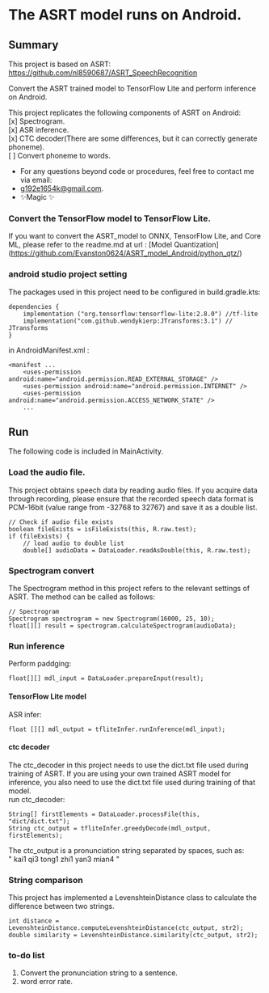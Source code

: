 # The ASRT model runs on Android.
## Summary
This project is based on ASRT:  
https://github.com/nl8590687/ASRT_SpeechRecognition

Convert the ASRT trained model to TensorFlow Lite and perform inference on Android.  

This project replicates the following components of ASRT on Android:  
[x] Spectrogram.  
[x] ASR inference.  
[x] CTC decoder(There are some differences, but it can correctly generate phoneme).  
[ ] Convert phoneme to words.  

- For any questions beyond code or procedures, feel free to contact me via email: 
- g192e1654k@gmail.com.
- ✨Magic ✨

### Convert the TensorFlow model to TensorFlow Lite.

If you want to convert the ASRT_model to ONNX, TensorFlow Lite, and Core ML, please refer to the readme.md at url :
[Model Quantization] (https://github.com/Evanston0624/ASRT_model_Android/python_qtz/)
 

### android studio project setting
The packages used in this project need to be configured in build.gradle.kts:  
```
dependencies {
    implementation ("org.tensorflow:tensorflow-lite:2.8.0") //tf-lite
    implementation("com.github.wendykierp:JTransforms:3.1") // JTransforms
}
```
in AndroidManifest.xml :
```
<manifest ...
    <uses-permission android:name="android.permission.READ_EXTERNAL_STORAGE" />
    <uses-permission android:name="android.permission.INTERNET" />
    <uses-permission android:name="android.permission.ACCESS_NETWORK_STATE" />
    ...
```

## Run
The following code is included in MainActivity.  
### Load the audio file.
This project obtains speech data by reading audio files. If you acquire data through recording, please ensure that the recorded speech data format is PCM-16bit (value range from -32768 to 32767) and save it as a double list.  
```
// Check if audio file exists
boolean fileExists = isFileExists(this, R.raw.test);
if (fileExists) {
    // load audio to double list
    double[] audioData = DataLoader.readAsDouble(this, R.raw.test);
```
### Spectrogram convert
The Spectrogram method in this project refers to the relevant settings of ASRT. The method can be called as follows:  
```
// Spectrogram
Spectrogram spectrogram = new Spectrogram(16000, 25, 10);
float[][] result = spectrogram.calculateSpectrogram(audioData);
```
### Run inference
Perform paddging:
```
float[][] mdl_input = DataLoader.prepareInput(result);
```

#### TensorFlow Lite model
ASR infer:
```
float [][] mdl_output = tfliteInfer.runInference(mdl_input);
```

#### ctc decoder
The ctc_decoder in this project needs to use the dict.txt file used during training of ASRT. If you are using your own trained ASRT model for inference, you also need to use the dict.txt file used during training of that model.  
run ctc_decoder:  
```
String[] firstElements = DataLoader.processFile(this, "dict/dict.txt");
String ctc_output = tfliteInfer.greedyDecode(mdl_output, firstElements);
```

The ctc_output is a pronunciation string separated by spaces, such as:  
" kai1 qi3 tong1 zhi1 yan3 mian4 "  

### String comparison
This project has implemented a LevenshteinDistance class to calculate the difference between two strings.  
```
int distance = LevenshteinDistance.computeLevenshteinDistance(ctc_output, str2);
double similarity = LevenshteinDistance.similarity(ctc_output, str2);
```

### to-do list
1. Convert the pronunciation string to a sentence.  
2. word error rate.  
